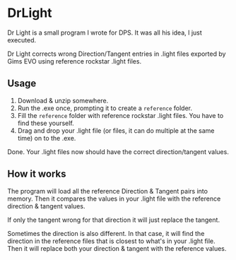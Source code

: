 # DrLight

Dr Light is a small program I wrote for DPS. It was all his idea, I just executed.

Dr Light corrects wrong Direction/Tangent entries in .light files exported by Gims EVO using reference rockstar .light files.

## Usage

1. Download & unzip somewhere.
2. Run the .exe once, prompting it to create a `reference` folder.
3. Fill the `reference` folder with reference rockstar .light files. You have to find these yourself.
4. Drag and drop your .light file (or files, it can do multiple at the same time) on to the .exe.

Done. Your .light files now should have the correct direction/tangent values.

## How it works

The program will load all the reference Direction & Tangent pairs into memory. Then it compares the values in your .light file 
with the reference direction & tangent values.

If only the tangent wrong for that direction it will just replace the tangent.

Sometimes the direction is also different. In that case, it will find the direction in the reference files that is closest 
to what's in your .light file.
Then it will replace both your direction & tangent with the reference values.
